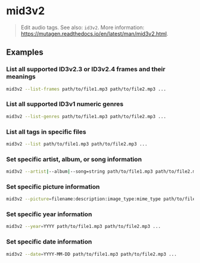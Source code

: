 # mid3v2

> Edit audio tags. See also: `id3v2`. More information: <https://mutagen.readthedocs.io/en/latest/man/mid3v2.html>.

## Examples

### List all supported ID3v2.3 or ID3v2.4 frames and their meanings

```bash
mid3v2 --list-frames path/to/file1.mp3 path/to/file2.mp3 ...
```

### List all supported ID3v1 numeric genres

```bash
mid3v2 --list-genres path/to/file1.mp3 path/to/file2.mp3 ...
```

### List all tags in specific files

```bash
mid3v2 --list path/to/file1.mp3 path/to/file2.mp3 ...
```

### Set specific artist, album, or song information

```bash
mid3v2 --artist|--album|--song=string path/to/file1.mp3 path/to/file2.mp3 ...
```

### Set specific picture information

```bash
mid3v2 --picture=filename:description:image_type:mime_type path/to/file1.mp3 path/to/file2.mp3 ...
```

### Set specific year information

```bash
mid3v2 --year=YYYY path/to/file1.mp3 path/to/file2.mp3 ...
```

### Set specific date information

```bash
mid3v2 --date=YYYY-MM-DD path/to/file1.mp3 path/to/file2.mp3 ...
```
